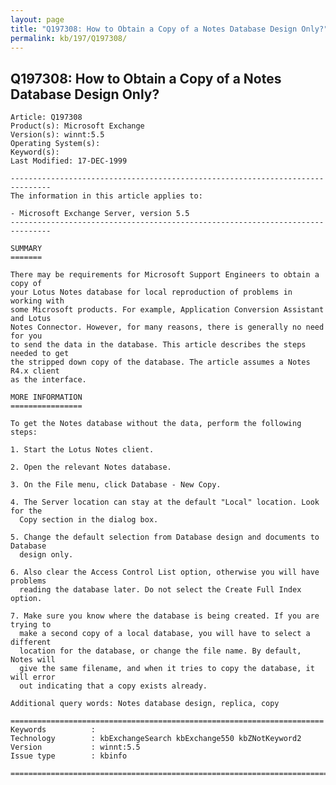 ```yaml
---
layout: page
title: "Q197308: How to Obtain a Copy of a Notes Database Design Only?"
permalink: kb/197/Q197308/
---
```


## Q197308: How to Obtain a Copy of a Notes Database Design Only?

	Article: Q197308
	Product(s): Microsoft Exchange
	Version(s): winnt:5.5
	Operating System(s): 
	Keyword(s): 
	Last Modified: 17-DEC-1999
	
	-------------------------------------------------------------------------------
	The information in this article applies to:
	
	- Microsoft Exchange Server, version 5.5 
	-------------------------------------------------------------------------------
	
	SUMMARY
	=======
	
	There may be requirements for Microsoft Support Engineers to obtain a copy of
	your Lotus Notes database for local reproduction of problems in working with
	some Microsoft products. For example, Application Conversion Assistant and Lotus
	Notes Connector. However, for many reasons, there is generally no need for you
	to send the data in the database. This article describes the steps needed to get
	the stripped down copy of the database. The article assumes a Notes R4.x client
	as the interface.
	
	MORE INFORMATION
	================
	
	To get the Notes database without the data, perform the following steps:
	
	1. Start the Lotus Notes client.
	
	2. Open the relevant Notes database.
	
	3. On the File menu, click Database - New Copy.
	
	4. The Server location can stay at the default "Local" location. Look for the
	  Copy section in the dialog box.
	
	5. Change the default selection from Database design and documents to Database
	  design only.
	
	6. Also clear the Access Control List option, otherwise you will have problems
	  reading the database later. Do not select the Create Full Index option.
	
	7. Make sure you know where the database is being created. If you are trying to
	  make a second copy of a local database, you will have to select a different
	  location for the database, or change the file name. By default, Notes will
	  give the same filename, and when it tries to copy the database, it will error
	  out indicating that a copy exists already.
	
	Additional query words: Notes database design, replica, copy
	
	======================================================================
	Keywords          :  
	Technology        : kbExchangeSearch kbExchange550 kbZNotKeyword2
	Version           : winnt:5.5
	Issue type        : kbinfo
	
	=============================================================================
	
